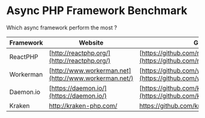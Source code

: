 # Async PHP Framework Benchmark

Which async framework perform the most ?



| Framework | Website                                  | Github                                   |
| --------- | ---------------------------------------- | ---------------------------------------- |
| ReactPHP  | [http://reactphp.org/](http://reactphp.org/) | [https://github.com/reactphp](https://github.com/reactphp) |
| Workerman | [http://www.workerman.net](http://www.workerman.net/) | [https://github.com/walkor/Workerman](https://github.com/walkor/Workerman) |
| Daemon.io | [https://daemon.io/](https://daemon.io/) | [https://github.com/kakserpom/phpdaemon](https://github.com/kakserpom/phpdaemon) |
| Kraken    | http://kraken-php.com/                   | https://github.com/kraken-php/framework  |
